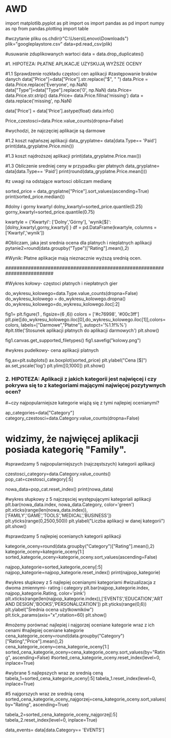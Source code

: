 # AWD
import matplotlib.pyplot as plt
import os
import pandas as pd
import numpy as np
from pandas.plotting import table


#wczytanie pliku
os.chdir(r"C:\Users\Lenovo\Downloads")
plik="googleplaystore.csv"
data=pd.read_csv(plik)

#usuwanie zduplikowanych wartoci
data = data.drop_duplicates()



#1. HIPOTEZA: PŁATNE APLIKACJE UZYSKUJĄ WYŻSZE OCENY

#1.1 Sprawdzenie rozkładu częstoci cen aplikacji
#zastępowanie braków danych
data["Price"]=data["Price"].str.replace("$", " ")
data.Price = data.Price.replace('Everyone', np.NaN)
data["Type"]=data["Type"].replace('0', np.NaN)
data.Price= data.Price.str.strip()
data.Price= data.Price.fillna('missing')
data = data.replace('missing', np.NaN)

data['Price'] = data['Price'].astype(float) 
data.info()

Price_czestosci=data.Price.value_counts(dropna=False)

#wychodzi, że najczęciej aplikacje są darmowe

#1.2 koszt najtańszej aplikacji
data_gryplatne= data[data.Type== 'Paid']
print(data_gryplatne.Price.min())

#1.3 koszt najdroższej aplikacji
print(data_gryplatne.Price.max())

#1.3 Obliczenie sredniej ceny w przypadku gier płatnych
data_gryplatne= data[data.Type== 'Paid']
print(round(data_gryplatne.Price.mean()))


#z uwagi na odstające wartosci obliczam medianę

sorted_price = data_gryplatne["Price"].sort_values(ascending=True)
print(sorted_price.median())

#dolny i gorny kwartyl
dolny_kwartyl=sorted_price.quantile(0.25)
gorny_kwartyl=sorted_price.quantile(0.75)

kwartyle = {'Kwartyl': ['Dolny','Górny'],
        'wynik[$]': [dolny_kwartyl,gorny_kwartyl]
        }
df = pd.DataFrame(kwartyle, columns = ['Kwartyl','wynik'])



#Obliczam, jaka jest srednia ocena dla platnych i nieplatnych aplikacji
pytanie2=round(data.groupby("Type")["Rating"].mean(),2)

#Wynik: Płatne aplikacje mają nieznacznie wyższą srednią ocen.

#########################################################################

#Wykres kołowy- częstoci płatnych i niepłatnych gier

do_wykresu_kolowego=data.Type.value_counts(dropna=False)
do_wykresu_kolowego = do_wykresu_kolowego.dropna()
do_wykresu_kolowego=do_wykresu_kolowego.iloc[:2]

fig1= plt.figure(1 , figsize=(6 ,6))
colors = ['#c76998', '#00c3ff']
plt.pie([do_wykresu_kolowego.iloc[0],do_wykresu_kolowego.iloc[1]],colors=colors, labels=["Darmowe","Płatne"], autopct='%1.1f%%')
#plt.title('Stosunek aplikacji płatnych do aplikacji darmowych')
plt.show()

fig1.canvas.get_supported_filetypes()
fig1.savefig("kolowy.png")



#wykres pudelkowy- cena aplikacji platnych   

fig,ax=plt.subplots()
ax.boxplot(sorted_price)
plt.ylabel("Cena [$]")
ax.set_yscale('log')
plt.ylim([0,1000])
plt.show()




### 2. HIPOTEZA: Aplikacji z jakich kategorii jest najwięcej i czy pokrywa się to z kategoriami mającymi najwięcej pozytywnych ocen?
#~czy najpopularniejsze kategorie wiążą się z tymi najlepiej ocenianymi?

ap_categories=data["Category"]
category_czestosci=data.Category.value_counts(dropna=False)
# widzimy, że najwięcej aplikacji posiada kategorię "Family".

#sprawdzamy 5 najpopularniejszych (najczęstszych) kategorii aplikacji

czestosci_category=data.Category.value_counts()
pop_cat=czestosci_category[:5]

nowa_data=pop_cat.reset_index()
print(nowa_data)

#wykres słupkowy z 5 najczęsciej występującymi kategoriali aplikacji
plt.bar(nowa_data.index, nowa_data.Category, color='green')
plt.xticks(range(len(nowa_data.index)),['FAMILY','GAME','TOOLS','MEDICAL','BUSINESS'])
plt.yticks(range(0,2500,500))
plt.ylabel("Liczba aplikacji w danej kategorii")
plt.show()


#sprawdzamy 5 najlepiej ocenianych kategorii aplikacji

kategorie_oceny=round(data.groupby("Category")["Rating"].mean(),2)
kategorie_oceny=kategorie_oceny[1:]
sorted_kategorie_oceny=kategorie_oceny.sort_values(ascending=False)

najpop_kategorie=sorted_kategorie_oceny[:5]
najpop_kategorie=najpop_kategorie.reset_index()
print(najpop_kategorie)

#wykres słupkowy z 5 najlepiej ocenianymi kategoriami
#wizualizacja z dwoma zmiennymi- rating i category
plt.bar(najpop_kategorie.index, najpop_kategorie.Rating, color='pink')
plt.xticks(range(len(najpop_kategorie.index)),['EVENTS','EDUCATION','ART AND DESIGN','BOOKS','PERSONALIZATION'])
plt.yticks(range(0,6))
plt.ylabel("Średnia ocena użytkowników")
plt.tick_params(axis="x",rotation=60)
plt.show()



#możemy porównać najlepiej i najgorzej oceniane kategorie wraz z ich cenami
#najlepiej oceniane kategorie
cena_kategorie_oceny=round(data.groupby("Category")["Rating","Price"].mean(),2)
cena_kategorie_oceny=cena_kategorie_oceny[1:]
sorted_cena_kategorie_oceny=cena_kategorie_oceny.sort_values(by="Rating", ascending=False)
#sorted_cena_kategorie_oceny.reset_index(level=0, inplace=True)


#wybrane 5 najlepszych wraz ze srednią ceną
tabela_1=sorted_cena_kategorie_oceny[:5]
tabela_1.reset_index(level=0, inplace=True)



#5 najgorszych wraz ze srednią ceną
sorted_cena_kategorie_oceny_najgorzej=cena_kategorie_oceny.sort_values(by="Rating", ascending=True)

tabela_2=sorted_cena_kategorie_oceny_najgorzej[:5]
tabela_2.reset_index(level=0, inplace=True)



data_events= data[data.Category== 'EVENTS']
